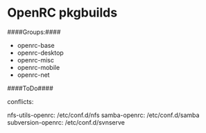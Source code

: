 OpenRC pkgbuilds
=========

####Groups:####

* openrc-base
* openrc-desktop
* openrc-misc
* openrc-mobile
* openrc-net

####ToDo####

conflicts:

nfs-utils-openrc: /etc/conf.d/nfs 
samba-openrc: /etc/conf.d/samba
subversion-openrc: /etc/conf.d/svnserve
